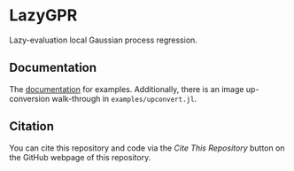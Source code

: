 # LazyGPR
Lazy-evaluation local Gaussian process regression.

## Documentation
The [documentation](https://royccwang.github.io/LazyGPR.jl/) for examples. Additionally, there is an image up-conversion walk-through in `examples/upconvert.jl`.

## Citation
You can cite this repository and code via the *Cite This Repository* button on the GitHub webpage of this repository.